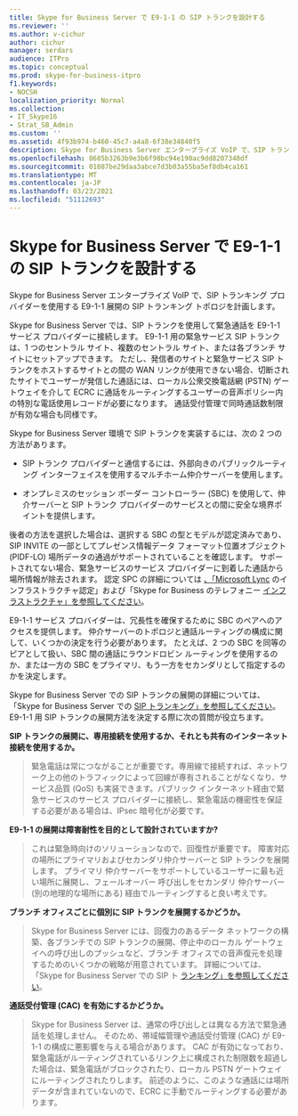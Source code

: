 ```yaml
---
title: Skype for Business Server で E9-1-1 の SIP トランクを設計する
ms.reviewer: ''
ms.author: v-cichur
author: cichur
manager: serdars
audience: ITPro
ms.topic: conceptual
ms.prod: skype-for-business-itpro
f1.keywords:
- NOCSH
localization_priority: Normal
ms.collection:
- IT_Skype16
- Strat_SB_Admin
ms.custom: ''
ms.assetid: 4f93b974-b460-45c7-a4a8-6f38e34840f5
description: Skype for Business Server エンタープライズ VoIP で、SIP トランキング プロバイダーを使用する E9-1-1 展開の SIP トランキング トポロジを計画します。
ms.openlocfilehash: 8685b3263b9e3b6f98bc94e190ac9dd8207348df
ms.sourcegitcommit: 01087be29daa3abce7d3b03a55ba5ef8db4ca161
ms.translationtype: MT
ms.contentlocale: ja-JP
ms.lasthandoff: 03/23/2021
ms.locfileid: "51112693"
---
```

# <a name="design-the-sip-trunk-for-e9-1-1-in-skype-for-business-server"></a>Skype for Business Server で E9-1-1 の SIP トランクを設計する
 
Skype for Business Server エンタープライズ VoIP で、SIP トランキング プロバイダーを使用する E9-1-1 展開の SIP トランキング トポロジを計画します。
  
Skype for Business Server では、SIP トランクを使用して緊急通話を E9-1-1 サービス プロバイダーに接続します。 E9-1-1 用の緊急サービス SIP トランクは、1 つのセントラル サイト、複数のセントラル サイト、または各ブランチ サイトにセットアップできます。 ただし、発信者のサイトと緊急サービス SIP トランクをホストするサイトとの間の WAN リンクが使用できない場合、切断されたサイトでユーザーが発信した通話には、ローカル公衆交換電話網 (PSTN) ゲートウェイを介して ECRC に通話をルーティングするユーザーの音声ポリシー内の特別な電話使用レコードが必要になります。 通話受付管理で同時通話数制限が有効な場合も同様です。
  
Skype for Business Server 環境で SIP トランクを実装するには、次の 2 つの方法があります。
  
- SIP トランク プロバイダーと通信するには、外部向きのパブリックルーティング インターフェイスを使用するマルチホーム仲介サーバーを使用します。
    
- オンプレミスのセッション ボーダー コントローラー (SBC) を使用して、仲介サーバーと SIP トランク プロバイダーのサービスとの間に安全な境界ポイントを提供します。
    
後者の方法を選択した場合は、選択する SBC の型とモデルが認定済みであり、SIP INVITE の一部としてプレゼンス情報データ フォーマット位置オブジェクト (PIDF-LO) 場所データの通過がサポートされていることを確認します。 サポートされてない場合、緊急サービスのサービス プロバイダーに到着した通話から場所情報が除去されます。 認定 SPC の詳細については   [、「Microsoft Lync](../../../SfbPartnerCertification/lync-cert/qualified-ip-pbx-gateway.md) のインフラストラクチャ認定」および「Skype for Business のテレフォニー [インフラストラクチャ」を参照してください](../../../SfbPartnerCertification/certification/infra-gateways.md)。 
  
E9-1-1 サービス プロバイダーは、冗長性を確保するために SBC のペアへのアクセスを提供します。 仲介サーバーのトポロジと通話ルーティングの構成に関して、いくつかの決定を行う必要があります。 たとえば、2 つの SBC を同等のピアとして扱い、SBC 間の通話にラウンドロビン ルーティングを使用するのか、または一方の SBC をプライマリ、もう一方をセカンダリとして指定するのかを決定します。
  
Skype for Business Server での SIP トランクの展開の詳細については、「Skype for Business Server での [SIP トランキング」を参照してください](sip-trunking.md)。 E9-1-1 用 SIP トランクの展開方法を決定する際に次の質問が役立ちます。
  
 **SIP トランクの展開に、専用接続を使用するか、それとも共有のインターネット接続を使用するか。**
  
> 緊急電話は常につながることが重要です。専用線で接続すれば、ネットワーク上の他のトラフィックによって回線が専有されることがなくなり、サービス品質 (QoS) も実装できます。パブリック インターネット経由で緊急サービスのサービス プロバイダーに接続し、緊急電話の機密性を保証する必要がある場合は、IPsec 暗号化が必要です。 
    
 **E9-1-1 の展開は障害耐性を目的として設計されていますか?**
  
> これは緊急時向けのソリューションなので、回復性が重要です。 障害対応の場所にプライマリおよびセカンダリ仲介サーバーと SIP トランクを展開します。 プライマリ 仲介サーバーをサポートしているユーザーに最も近い場所に展開し、フェールオーバー 呼び出しをセカンダリ 仲介サーバー (別の地理的な場所にある) 経由でルーティングすると良い考えです。 
    
 **ブランチ オフィスごとに個別に SIP トランクを展開するかどうか。**
  
> Skype for Business Server には、回復力のあるデータ ネットワークの構築、各ブランチでの SIP トランクの展開、停止中のローカル ゲートウェイへの呼び出しのプッシュなど、ブランチ オフィスでの音声復元を処理するためのいくつかの戦略が用意されています。 詳細については、「Skype for Business Server での SIP ト [ランキング」を参照してください](sip-trunking.md)。
    
 **通話受付管理 (CAC) を有効にするかどうか。**
  
> Skype for Business Server は、通常の呼び出しとは異なる方法で緊急通話を処理しません。 そのため、帯域幅管理や通話受付管理 (CAC) が E9-1-1 の構成に悪影響を与える場合があります。 CAC が有効になっており、緊急電話がルーティングされているリンク上に構成された制限数を超過した場合は、緊急電話がブロックされたり、ローカル PSTN ゲートウェイにルーティングされたりします。 前述のように、このような通話には場所データが含まれていないので、ECRC に手動でルーティングする必要があります。
